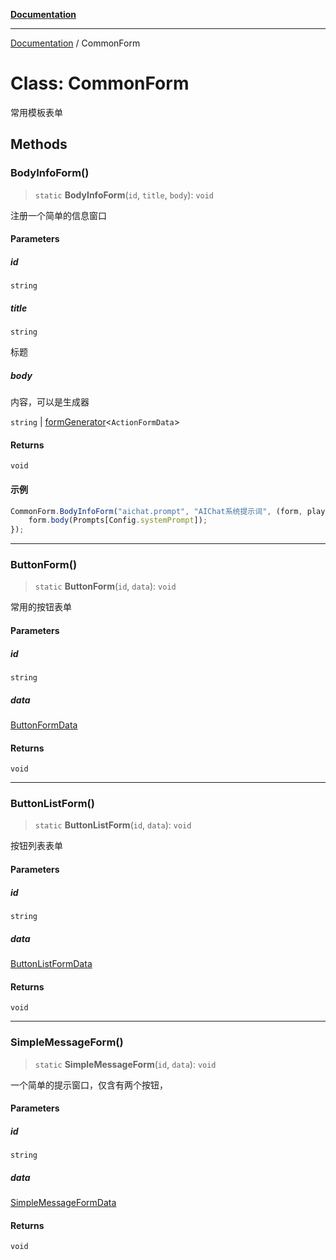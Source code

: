[**Documentation**](../README.md)

---

[Documentation](../globals.md) / CommonForm

# Class: CommonForm

常用模板表单

## Methods

### BodyInfoForm()

> `static` **BodyInfoForm**(`id`, `title`, `body`): `void`

注册一个简单的信息窗口

#### Parameters

##### id

`string`

##### title

`string`

标题

##### body

内容，可以是生成器

`string` | [formGenerator](../interfaces/formGenerator.md)\<`ActionFormData`\>

#### Returns

`void`

#### 示例

```typescript
CommonForm.BodyInfoForm("aichat.prompt", "AIChat系统提示词", (form, player, context) => {
    form.body(Prompts[Config.systemPrompt]);
});
```

---

### ButtonForm()

> `static` **ButtonForm**(`id`, `data`): `void`

常用的按钮表单

#### Parameters

##### id

`string`

##### data

[ButtonFormData](../interfaces/ButtonFormData.md)

#### Returns

`void`

---

### ButtonListForm()

> `static` **ButtonListForm**(`id`, `data`): `void`

按钮列表表单

#### Parameters

##### id

`string`

##### data

[ButtonListFormData](../interfaces/ButtonListFormData.md)

#### Returns

`void`

---

### SimpleMessageForm()

> `static` **SimpleMessageForm**(`id`, `data`): `void`

一个简单的提示窗口，仅含有两个按钮，

#### Parameters

##### id

`string`

##### data

[SimpleMessageFormData](../interfaces/SimpleMessageFormData.md)

#### Returns

`void`

```

```
